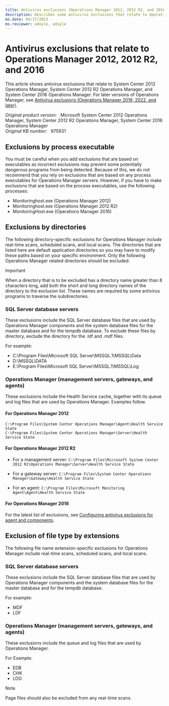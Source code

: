 ```yaml
---
title: Antivirus exclusions (Operations Manager 2012, 2012 R2, and 2016)
description: Describes some antivirus exclusions that relate to Operations Manager. These exclusions include process-based exclusions, directory-specific exclusions, and file name extension-specific exclusions.
ms.date: 04/17/2023
ms.reviewer: adoyle, adoyle
---
```

# Antivirus exclusions that relate to Operations Manager 2012, 2012 R2, and 2016

This article shows antivirus exclusions that relate to System Center 2012 Operations Manager, System Center 2012 R2 Operations Manager, and System Center 2016 Operations Manager. For later versions of Operations Manager, see [Antivirus exclusions (Operations Manager 2019, 2022, and later)](/system-center/scom/plan-security-antivirus).

_Original product version:_ &nbsp; Microsoft System Center 2012 Operations Manager, System Center 2012 R2 Operations Manager, System Center 2016 Operations Manager  
_Original KB number:_ &nbsp; 975931

## Exclusions by process executable

You must be careful when you add exclusions that are based on executables as incorrect exclusions may prevent some potentially dangerous programs from being detected. Because of this, we do not recommend that you rely on exclusions that are based on any process executables for Operations Manager servers. However, if you have to make exclusions that are based on the process executables, use the following processes:

- Monitoringhost.exe (Operations Manager 2012)
- Monitoringhost.exe (Operations Manager 2012 R2)
- MonitoringHost.exe (Operations Manager 2016)

## Exclusions by directories

The following directory-specific exclusions for Operations Manager include real-time scans, scheduled scans, and local scans. The directories that are listed here are default application directories so you may have to modify these paths based on your specific environment. Only the following Operations Manager related directories should be excluded.

> [!IMPORTANT]
> When a directory that is to be excluded has a directory name greater than 8 characters long, add both the short and long directory names of the directory to the exclusion list. These names are required by some antivirus programs to traverse the subdirectories.

### SQL Server database servers

These exclusions include the SQL Server database files that are used by Operations Manager components and the system database files for the master database and for the tempdb database. To exclude these files by directory, exclude the directory for the .ldf and .mdf files.

For example:

- C:\Program Files\Microsoft SQL Server\MSSQL.1\MSSQL\Data
- D:\MSSQL\DATA
- E:\Program Files\Microsoft SQL Server\MSSQL.1\MSSQL\Log

### Operations Manager (management servers, gateways, and agents)

These exclusions include the Health Service cache, together with its queue and log files that are used by Operations Manager. Examples follow.

#### For Operations Manager 2012

`C:\Program Files\System Center Operations Manager\Agent\Health Service State`  
`C:\Program Files\System Center Operations Manager\Server\Health Service State`

#### For Operations Manager 2012 R2

- For a management server: `C:\Program Files\Microsoft System Center 2012 R2\Operations Manager\Server\Health Service State`

- For a gateway server: `C:\Program Files\System Center Operations Manager\Gateway\Health Service State`

- For an agent: `C:\Program Files\Microsoft Monitoring Agent\Agent\Health Service State`

#### For Operations Manager 2016

For the latest list of exclusions, see [Configuring antivirus exclusions for agent and components](/system-center/scom/plan-security-antivirus).

## Exclusion of file type by extensions

The following file name extension-specific exclusions for Operations Manager include real-time scans, scheduled scans, and local scans.

### SQL Server database servers

These exclusions include the SQL Server database files that are used by Operations Manager components and the system database files for the master database and for the tempdb database.

For example:

- MDF
- LDF

### Operations Manager (management servers, gateways, and agents)

These exclusions include the queue and log files that are used by Operations Manager.

For Example:

- EDB
- CHK
- LOG

> [!NOTE]
> Page files should also be excluded from any real-time scans.
